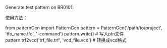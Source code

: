 Generate test pattern on BR0101!

使用方法：

from patternGen import PatternGen
pattern = PatternGen('/path/to/project', 'tfo_name.tfo', '-command')
pattern.write()  # 写入ptn文件
pattern.trf2vcd('trf_file.trf', 'vcd_file.vcd')  # 转换成vcd格式
